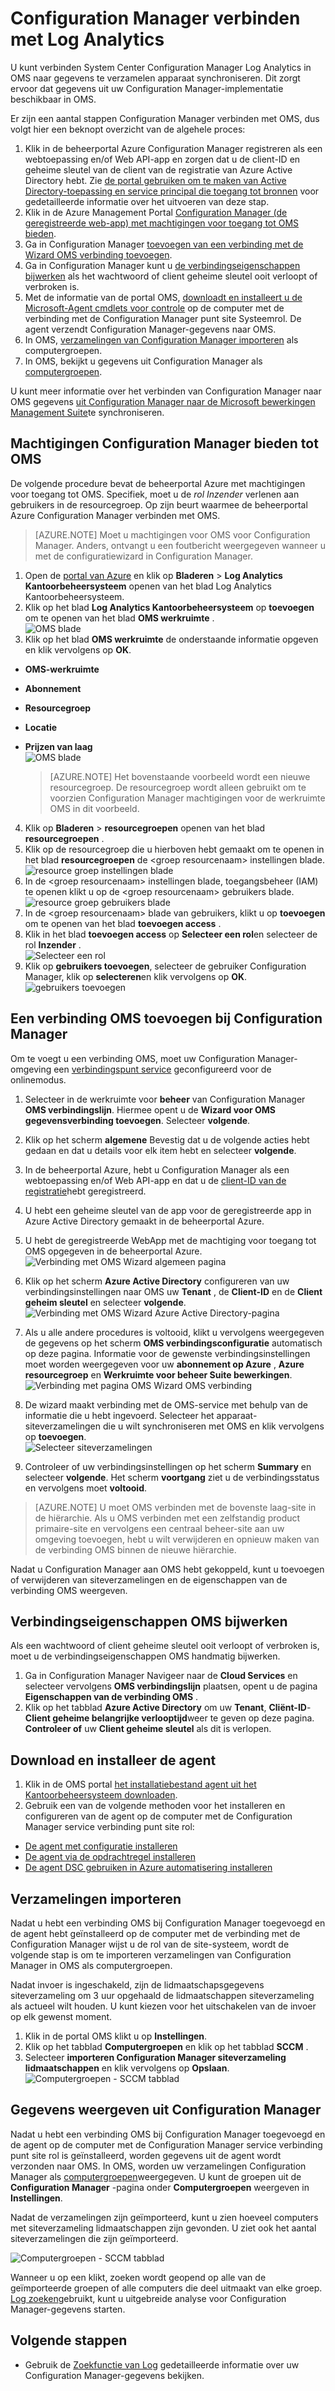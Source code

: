 <properties
    pageTitle="Configuration Manager verbinden met Log Analytics | Microsoft Azure"
    description="In dit artikel leest de stappen voor het Configuration Manager verbinden met Log Analytics en begin met het analyseren van gegevens."
    services="log-analytics"
    documentationCenter=""
    authors="bandersmsft"
    manager="jwhit"
    editor=""/>

<tags
    ms.service="log-analytics"
    ms.workload="na"
    ms.tgt_pltfrm="na"
    ms.devlang="na"
    ms.topic="article"
    ms.date="08/29/2016"
    ms.author="banders"/>

# <a name="connect-configuration-manager-to-log-analytics"></a>Configuration Manager verbinden met Log Analytics

U kunt verbinden System Center Configuration Manager Log Analytics in OMS naar gegevens te verzamelen apparaat synchroniseren. Dit zorgt ervoor dat gegevens uit uw Configuration Manager-implementatie beschikbaar in OMS.

Er zijn een aantal stappen Configuration Manager verbinden met OMS, dus volgt hier een beknopt overzicht van de algehele proces:

1. Klik in de beheerportal Azure Configuration Manager registreren als een webtoepassing en/of Web API-app en zorgen dat u de client-ID en geheime sleutel van de client van de registratie van Azure Active Directory hebt. Zie [de portal gebruiken om te maken van Active Directory-toepassing en service principal die toegang tot bronnen](../resource-group-create-service-principal-portal.md) voor gedetailleerde informatie over het uitvoeren van deze stap.
2. Klik in de Azure Management Portal [Configuration Manager (de geregistreerde web-app) met machtigingen voor toegang tot OMS bieden](#provide-configuration-manager-with-permissions-to-oms).
3. Ga in Configuration Manager [toevoegen van een verbinding met de Wizard OMS verbinding toevoegen](#add-an-oms-connection-to-configuration-manager).
4. Ga in Configuration Manager kunt u [de verbindingseigenschappen bijwerken](#update-oms-connection-properties) als het wachtwoord of client geheime sleutel ooit verloopt of verbroken is.
5. Met de informatie van de portal OMS, [downloadt en installeert u de Microsoft-Agent cmdlets voor controle](#download-and-install-the-agent) op de computer met de verbinding met de Configuration Manager punt site Systeemrol. De agent verzendt Configuration Manager-gegevens naar OMS.
6. In OMS, [verzamelingen van Configuration Manager importeren](#import-collections) als computergroepen.
7. In OMS, bekijkt u gegevens uit Configuration Manager als [computergroepen](log-analytics-computer-groups.md).

U kunt meer informatie over het verbinden van Configuration Manager naar OMS gegevens [uit Configuration Manager naar de Microsoft bewerkingen Management Suite](https://technet.microsoft.com/library/mt757374.aspx)te synchroniseren.



## <a name="provide-configuration-manager-with-permissions-to-oms"></a>Machtigingen Configuration Manager bieden tot OMS

De volgende procedure bevat de beheerportal Azure met machtigingen voor toegang tot OMS. Specifiek, moet u de *rol Inzender* verlenen aan gebruikers in de resourcegroep. Op zijn beurt waarmee de beheerportal Azure Configuration Manager verbinden met OMS.

>[AZURE.NOTE] Moet u machtigingen voor OMS voor Configuration Manager. Anders, ontvangt u een foutbericht weergegeven wanneer u met de configuratiewizard in Configuration Manager.


1. Open de [portal van Azure](https://portal.azure.com/) en klik op **Bladeren** > **Log Analytics Kantoorbeheersysteem** openen van het blad Log Analytics Kantoorbeheersysteem.  
2. Klik op het blad **Log Analytics Kantoorbeheersysteem** op **toevoegen** om te openen van het blad **OMS werkruimte** .  
  ![OMS blade](./media/log-analytics-sccm/sccm-azure01.png)
3. Klik op het blad **OMS werkruimte** de onderstaande informatie opgeven en klik vervolgens op **OK**.
  - **OMS-werkruimte**
  - **Abonnement**
  - **Resourcegroep**
  - **Locatie**
  - **Prijzen van laag**  
    ![OMS blade](./media/log-analytics-sccm/sccm-azure02.png)  

    >[AZURE.NOTE] Het bovenstaande voorbeeld wordt een nieuwe resourcegroep. De resourcegroep wordt alleen gebruikt om te voorzien Configuration Manager machtigingen voor de werkruimte OMS in dit voorbeeld.

4. Klik op **Bladeren** > **resourcegroepen** openen van het blad **resourcegroepen** .
5. Klik op de resourcegroep die u hierboven hebt gemaakt om te openen in het blad **resourcegroepen** de &lt;groep resourcenaam&gt; instellingen blade.  
  ![resource groep instellingen blade](./media/log-analytics-sccm/sccm-azure03.png)
6. In de &lt;groep resourcenaam&gt; instellingen blade, toegangsbeheer (IAM) te openen klikt u op de &lt;groep resourcenaam&gt; gebruikers blade.  
  ![resource groep gebruikers blade](./media/log-analytics-sccm/sccm-azure04.png)  
7. In de &lt;groep resourcenaam&gt; blade van gebruikers, klikt u op **toevoegen** om te openen van het blad **toevoegen access** .
8. Klik in het blad **toevoegen access** op **Selecteer een rol**en selecteer de rol **Inzender** .  
  ![Selecteer een rol](./media/log-analytics-sccm/sccm-azure05.png)  
9. Klik op **gebruikers toevoegen**, selecteer de gebruiker Configuration Manager, klik op **selecteren**en klik vervolgens op **OK**.  
  ![gebruikers toevoegen](./media/log-analytics-sccm/sccm-azure06.png)  


## <a name="add-an-oms-connection-to-configuration-manager"></a>Een verbinding OMS toevoegen bij Configuration Manager

Om te voegt u een verbinding OMS, moet uw Configuration Manager-omgeving een [verbindingspunt service](https://technet.microsoft.com/library/mt627781.aspx) geconfigureerd voor de onlinemodus.

1. Selecteer in de werkruimte voor **beheer** van Configuration Manager **OMS verbindingslijn**. Hiermee opent u de **Wizard voor OMS gegevensverbinding toevoegen**. Selecteer **volgende**.

2. Klik op het scherm **algemene** Bevestig dat u de volgende acties hebt gedaan en dat u details voor elk item hebt en selecteer **volgende**.
  1. In de beheerportal Azure, hebt u Configuration Manager als een webtoepassing en/of Web API-app en dat u de [client-ID van de registratie](../active-directory/active-directory-integrating-applications.md)hebt geregistreerd.
  2. U hebt een geheime sleutel van de app voor de geregistreerde app in Azure Active Directory gemaakt in de beheerportal Azure.  
  3. U hebt de geregistreerde WebApp met de machtiging voor toegang tot OMS opgegeven in de beheerportal Azure.  
  ![Verbinding met OMS Wizard algemeen pagina](./media/log-analytics-sccm/sccm-console-general01.png)

3. Klik op het scherm **Azure Active Directory** configureren van uw verbindingsinstellingen naar OMS uw **Tenant** , de **Client-ID** en de **Client geheim sleutel** en selecteer **volgende**.  
  ![Verbinding met OMS Wizard Azure Active Directory-pagina](./media/log-analytics-sccm/sccm-wizard-tenant-filled03.png)

4. Als u alle andere procedures is voltooid, klikt u vervolgens weergegeven de gegevens op het scherm **OMS verbindingsconfiguratie** automatisch op deze pagina. Informatie voor de gewenste verbindingsinstellingen moet worden weergegeven voor uw **abonnement op Azure** , **Azure resourcegroep** en **Werkruimte voor beheer Suite bewerkingen**.  
  ![Verbinding met pagina OMS Wizard OMS verbinding](./media/log-analytics-sccm/sccm-wizard-configure04.png)

5. De wizard maakt verbinding met de OMS-service met behulp van de informatie die u hebt ingevoerd. Selecteer het apparaat-siteverzamelingen die u wilt synchroniseren met OMS en klik vervolgens op **toevoegen**.  
  ![Selecteer siteverzamelingen](./media/log-analytics-sccm/sccm-wizard-add-collections05.png)

6. Controleer of uw verbindingsinstellingen op het scherm **Summary** en selecteer **volgende**. Het scherm **voortgang** ziet u de verbindingsstatus en vervolgens moet **voltooid**.

>[AZURE.NOTE] U moet OMS verbinden met de bovenste laag-site in de hiërarchie. Als u OMS verbinden met een zelfstandig product primaire-site en vervolgens een centraal beheer-site aan uw omgeving toevoegen, hebt u wilt verwijderen en opnieuw maken van de verbinding OMS binnen de nieuwe hiërarchie.

Nadat u Configuration Manager aan OMS hebt gekoppeld, kunt u toevoegen of verwijderen van siteverzamelingen en de eigenschappen van de verbinding OMS weergeven.

## <a name="update-oms-connection-properties"></a>Verbindingseigenschappen OMS bijwerken

Als een wachtwoord of client geheime sleutel ooit verloopt of verbroken is, moet u de verbindingseigenschappen OMS handmatig bijwerken.

1. Ga in Configuration Manager Navigeer naar de **Cloud Services** en selecteer vervolgens **OMS verbindingslijn** plaatsen, opent u de pagina **Eigenschappen van de verbinding OMS** .
2. Klik op het tabblad **Azure Active Directory** om uw **Tenant**, **Cliënt-ID**- **Client geheime belangrijke verlooptijd**weer te geven op deze pagina. **Controleer of** uw **Client geheime sleutel** als dit is verlopen.


## <a name="download-and-install-the-agent"></a>Download en installeer de agent

1. Klik in de OMS portal [het installatiebestand agent uit het Kantoorbeheersysteem downloaden](log-analytics-windows-agents.md#download-the-agent-setup-file-from-oms).
2. Gebruik een van de volgende methoden voor het installeren en configureren van de agent op de computer met de Configuration Manager service verbinding punt site rol:
  - [De agent met configuratie installeren](log-analytics-windows-agents.md#install-the-agent-using-setup)
  - [De agent via de opdrachtregel installeren](log-analytics-windows-agents.md#install-the-agent-using-the-command-line)
  - [De agent DSC gebruiken in Azure automatisering installeren](log-analytics-windows-agents.md#install-the-agent-using-dsc-in-azure-automation)


## <a name="import-collections"></a>Verzamelingen importeren

Nadat u hebt een verbinding OMS bij Configuration Manager toegevoegd en de agent hebt geïnstalleerd op de computer met de verbinding met de Configuration Manager wijst u de rol van de site-systeem, wordt de volgende stap is om te importeren verzamelingen van Configuration Manager in OMS als computergroepen.

Nadat invoer is ingeschakeld, zijn de lidmaatschapsgegevens siteverzameling om 3 uur opgehaald de lidmaatschappen siteverzameling als actueel wilt houden. U kunt kiezen voor het uitschakelen van de invoer op elk gewenst moment.

1. Klik in de portal OMS klikt u op **Instellingen**.
2. Klik op het tabblad **Computergroepen** en klik op het tabblad **SCCM** .
3. Selecteer **importeren Configuration Manager siteverzameling lidmaatschappen** en klik vervolgens op **Opslaan**.  
  ![Computergroepen - SCCM tabblad](./media/log-analytics-sccm/sccm-computer-groups01.png)

## <a name="view-data-from-configuration-manager"></a>Gegevens weergeven uit Configuration Manager

Nadat u hebt een verbinding OMS bij Configuration Manager toegevoegd en de agent op de computer met de Configuration Manager service verbinding punt site rol is geïnstalleerd, worden gegevens uit de agent wordt verzonden naar OMS. In OMS, worden uw verzamelingen Configuration Manager als [computergroepen](log-analytics-computer-groups.md)weergegeven. U kunt de groepen uit de **Configuration Manager** -pagina onder **Computergroepen** weergeven in **Instellingen**.

Nadat de verzamelingen zijn geïmporteerd, kunt u zien hoeveel computers met siteverzameling lidmaatschappen zijn gevonden. U ziet ook het aantal siteverzamelingen die zijn geïmporteerd.

![Computergroepen - SCCM tabblad](./media/log-analytics-sccm/sccm-computer-groups02.png)

Wanneer u op een klikt, zoeken wordt geopend op alle van de geïmporteerde groepen of alle computers die deel uitmaakt van elke groep. [Log zoeken](log-analytics-log-searches.md)gebruikt, kunt u uitgebreide analyse voor Configuration Manager-gegevens starten.

## <a name="next-steps"></a>Volgende stappen

- Gebruik de [Zoekfunctie van Log](log-analytics-log-searches.md) gedetailleerde informatie over uw Configuration Manager-gegevens bekijken.
